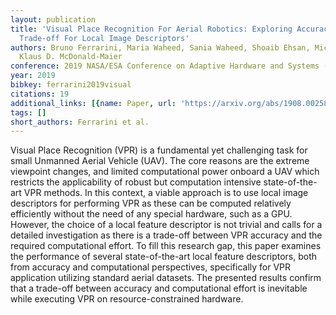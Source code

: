 ```yaml
---
layout: publication
title: 'Visual Place Recognition For Aerial Robotics: Exploring Accuracy-computation
  Trade-off For Local Image Descriptors'
authors: Bruno Ferrarini, Maria Waheed, Sania Waheed, Shoaib Ehsan, Michael Milford,
  Klaus D. McDonald-Maier
conference: 2019 NASA/ESA Conference on Adaptive Hardware and Systems (AHS)
year: 2019
bibkey: ferrarini2019visual
citations: 19
additional_links: [{name: Paper, url: 'https://arxiv.org/abs/1908.00258'}]
tags: []
short_authors: Ferrarini et al.
---
```

Visual Place Recognition (VPR) is a fundamental yet challenging task for
small Unmanned Aerial Vehicle (UAV). The core reasons are the extreme viewpoint
changes, and limited computational power onboard a UAV which restricts the
applicability of robust but computation intensive state-of-the-art VPR methods.
In this context, a viable approach is to use local image descriptors for
performing VPR as these can be computed relatively efficiently without the need
of any special hardware, such as a GPU. However, the choice of a local feature
descriptor is not trivial and calls for a detailed investigation as there is a
trade-off between VPR accuracy and the required computational effort. To fill
this research gap, this paper examines the performance of several
state-of-the-art local feature descriptors, both from accuracy and
computational perspectives, specifically for VPR application utilizing standard
aerial datasets. The presented results confirm that a trade-off between
accuracy and computational effort is inevitable while executing VPR on
resource-constrained hardware.